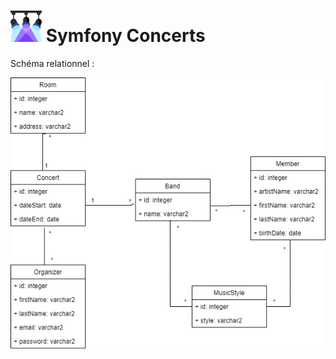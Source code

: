 <h1>
  <img src="public/images/logo.png" width="50" alt="logo">
  Symfony Concerts
</h1>
<p>Schéma relationnel :</p>
<img src="diagram.jpg">
